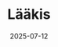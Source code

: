 ---
title: 'Lääkis'
date: 2025-07-12
type: landing

design:
  # Section spacing
  spacing: '5rem'

# Page sections
sections:
  - block: collection
    content:
      title: Lääketieteellinen koulutusohjelma
      text: Vinkkejä Turun lääkiksen kurssien opiskeluun ja tietoa amanuenssuureista/kandikesistä
      filters:
        folders:
          - kurssiproject
    design:
      view: article-grid
      fill_image: false
      columns: 3
--- 